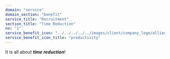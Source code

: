 ```yaml
---
domain: "service"
domain_section: "benefit"
service_title: "Recruitment"
section_title: "Time Reduction"
no: "1"
service_benefit_icon: "../../../../../images/client/company_logo/allied-marketing.png"
service_benefit_icon_title: "productivity"
---
```


It is all about **_time reduction_**!
